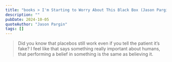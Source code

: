 ```yaml
---
title: "books > I'm Starting to Worry About This Black Box (Jason Pargin)"
description: ""
pubDate: 2024-10-05
quoteAuthor: "Jason Pargin"
tags: []
---
```


> Did you know that placebos still work even if you tell the patient it’s fake? I feel like that says something really important about humans, that performing a belief in something is the same as believing it.
